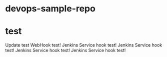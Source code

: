 # devops-sample-repo

# test
Update test
WebHook test!
Jenkins Service hook test!
Jenkins Service hook test!
Jenkins Service hook test!
Jenkins Service hook test!
